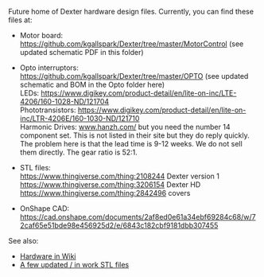 Future home of Dexter hardware design files. Currently, you can find these files at:
- Motor board:<br>
https://github.com/kgallspark/Dexter/tree/master/MotorControl (see updated schematic PDF in this folder)<br>
- Opto interruptors:<br>
https://github.com/kgallspark/Dexter/tree/master/OPTO (see updated schematic and BOM in the Opto folder here)<br>
LEDs: https://www.digikey.com/product-detail/en/lite-on-inc/LTE-4206/160-1028-ND/121704 <br>
Phototransistors: https://www.digikey.com/product-detail/en/lite-on-inc/LTR-4206E/160-1030-ND/121710 <br>
Harmonic Drives: www.hanzh.com/ but you need the number 14 component set. This is not listed in their site but they do reply quickly. The problem here is that the lead time is 9-12 weeks. We do not sell them directly. The gear ratio is 52:1.

- STL files:<br>
https://www.thingiverse.com/thing:2108244 Dexter version 1<br>
https://www.thingiverse.com/thing:3206154 Dexter HD<br>
https://www.thingiverse.com/thing:2842496 covers<br>
- OnShape CAD:<br>
https://cad.onshape.com/documents/2af8ed0e61a34ebf69284c68/w/72caf65e51bde98e456925d2/e/6843c182cbf9181dbb307455

See also:
- [Hardware in Wiki](https://github.com/HaddingtonDynamics/Dexter/wiki/Hardware)
- [A few updated / in work STL files](https://www.dropbox.com/sh/5bdyhcyyrf3x53k/AAAagpOvq-TxkVKE1Ax-uodEa/STLs?dl=0&lst=)
